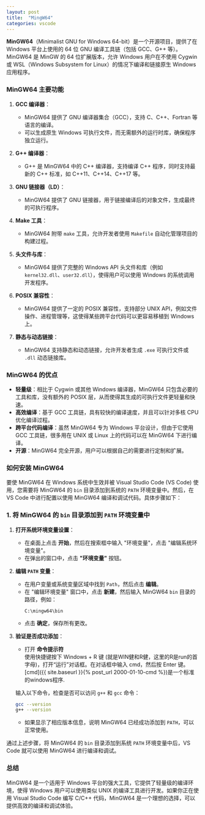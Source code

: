 ```yaml
---
layout: post
title:  "MingW64"
categories: vscode
---
```


**MinGW64**（Minimalist GNU for Windows 64-bit）是一个开源项目，提供了在 Windows 平台上使用的 64 位 GNU 编译工具链（包括 GCC、G++ 等）。MinGW64 是 MinGW 的 64 位扩展版本，允许 Windows 用户在不使用 Cygwin 或 WSL（Windows Subsystem for Linux）的情况下编译和链接原生 Windows 应用程序。

### MinGW64 主要功能
1. **GCC 编译器**：
   - MinGW64 提供了 GNU 编译器集合（GCC），支持 C、C++、Fortran 等语言的编译。
   - 可以生成原生 Windows 可执行文件，而无需额外的运行时库，确保程序独立运行。

2. **G++ 编译器**：
   - G++ 是 MinGW64 中的 C++ 编译器，支持编译 C++ 程序，同时支持最新的 C++ 标准，如 C++11、C++14、C++17 等。

3. **GNU 链接器（LD）**：
   - MinGW64 提供了 GNU 链接器，用于链接编译后的对象文件，生成最终的可执行程序。

4. **Make 工具**：
   - MinGW64 附带 `make` 工具，允许开发者使用 `Makefile` 自动化管理项目的构建过程。

5. **头文件与库**：
   - MinGW64 提供了完整的 Windows API 头文件和库（例如 `kernel32.dll`、`user32.dll`），使得用户可以使用 Windows 的系统调用开发程序。

6. **POSIX 兼容性**：
   - MinGW64 提供了一定的 POSIX 兼容性，支持部分 UNIX API，例如文件操作、进程管理等，这使得某些跨平台代码可以更容易移植到 Windows 上。

7. **静态与动态链接**：
   - MinGW64 支持静态和动态链接，允许开发者生成 `.exe` 可执行文件或 `.dll` 动态链接库。

### MinGW64 的优点
- **轻量级**：相比于 Cygwin 或其他 Windows 编译器，MinGW64 只包含必要的工具和库，没有额外的 POSIX 层，从而使得其生成的可执行文件更轻量和快速。
- **高效编译**：基于 GCC 工具链，具有较快的编译速度，并且可以针对多核 CPU 优化编译过程。
- **跨平台代码编译**：虽然 MinGW64 专为 Windows 平台设计，但由于它使用 GCC 工具链，很多用在 UNIX 或 Linux 上的代码可以在 MinGW64 下进行编译。
- **开源**：MinGW64 完全开源，用户可以根据自己的需要进行定制和扩展。

### 如何安装 MinGW64

要使 MinGW64 在 Windows 系统中生效并被 Visual Studio Code (VS Code) 使用，您需要将 MinGW64 的 `bin` 目录添加到系统的 `PATH` 环境变量中。然后，在 VS Code 中进行配置以使用 MinGW64 编译和调试代码。具体步骤如下：

### 1. 将 MinGW64 的 `bin` 目录添加到 `PATH` 环境变量中

1. **打开系统环境变量设置**：
   - 在桌面上点击 **开始**，然后在搜索框中输入 "环境变量"，点击 "编辑系统环境变量"。
   - 在弹出的窗口中，点击 **"环境变量"** 按钮。

2. **编辑 `PATH` 变量**：
   - 在用户变量或系统变量区域中找到 `Path`，然后点击 **编辑**。
   - 在 "编辑环境变量" 窗口中，点击 **新建**，然后输入 MinGW64 `bin` 目录的路径，例如：
     ```
     C:\mingw64\bin
     ```
   - 点击 **确定**，保存所有更改。

3. **验证是否成功添加**：
   - 打开 **命令提示符**  
   使用快捷键按下 Windows + R 键 (就是WIN健和R健，这里的R是run的首字母)，打开“运行”对话框。在对话框中输入 cmd，然后按 Enter 键。  
   [cmd]({{ site.baseurl }}{% post_url 2000-01-10-cmd %})是一个标准的windows程序.  
   
   
   
   输入以下命令，检查是否可以访问 `g++` 和 `gcc` 命令：
     ```bash
     gcc --version
     g++ --version
     ```
   - 如果显示了相应版本信息，说明 MinGW64 已经成功添加到 `PATH`，可以正常使用。


通过上述步骤，将 MinGW64 的 `bin` 目录添加到系统 `PATH` 环境变量中后，VS Code 就可以使用 MinGW64 进行编译和调试。

### 总结
MinGW64 是一个适用于 Windows 平台的强大工具，它提供了轻量级的编译环境，使得 Windows 用户可以使用类似 UNIX 的编译工具进行开发。如果你正在使用 Visual Studio Code 编写 C/C++ 代码，MinGW64 是一个理想的选择，可以提供高效的编译和调试体验。